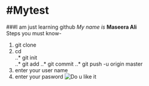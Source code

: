 #Mytest
======
###I am just learning github
*My name is* **Maseera Ali**  
Steps you must know-  
1. git clone <link>  
2. cd <foldername>  
   ..* git init    
   ..* git add <filename>
   ..* git commit
   ..* git push -u origin master
3. enter your user name
4. enter your pasword
![Do u like it](https://www.google.co.in/search?q=github&biw=1301&bih=673&source=lnms&tbm=isch&sa=X&ei=p4eRVI6wINiKuASKr4GQCw&ved=0CAcQ_AUoAg#facrc=_&imgdii=_&imgrc=aS8CySPnerYztM%253A%3Bh_l8duSq6YD3pM%3Bhttp%253A%252F%252Fwww.wakanda.org%252Fsites%252Fdefault%252Ffiles%252Fblog%252Fblog-github.png%3Bhttp%253A%252F%252Fwww.wakanda.org%252Fblog%252Fbe-star-github%3B580%3B230)
